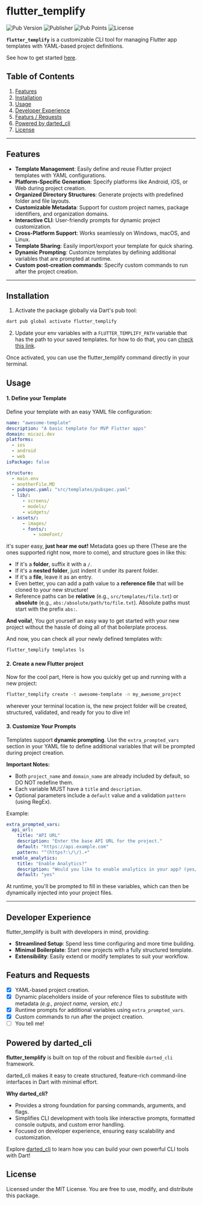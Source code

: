 # flutter_templify

![Pub Version](https://img.shields.io/pub/v/flutter_templify) ![Publisher](https://img.shields.io/pub/publisher/flutter_templify) ![Pub Points](https://img.shields.io/pub/points/flutter_templify) ![License](https://img.shields.io/github/license/micazi/flutter_templify)

**`flutter_templify`** is a customizable CLI tool for managing Flutter app templates with YAML-based project definitions.

See how to get started [here](https://medium.com/@micazi/youre-starting-your-new-flutter-project-wrong-there-s-an-easier-way-59900c79d327).

## Table of Contents

1. [Features](#features)
2. [Installation](#installation)
3. [Usage](#usage)
4. [Developer Experience](#developer-experience)
5. [Featurs / Requests](#featurs-and-requests)
6. [Powered by darted_cli](#powered-by-darted_cli)
7. [License](#license)

---

## Features

- **Template Management**: Easily define and reuse Flutter project templates with YAML configurations.
- **Platform-Specific Generation**: Specify platforms like Android, iOS, or Web during project creation.
- **Organized Directory Structures**: Generate projects with predefined folder and file layouts.
- **Customizable Metadata**: Support for custom project names, package identifiers, and organization domains.
- **Interactive CLI**: User-friendly prompts for dynamic project customization.
- **Cross-Platform Support**: Works seamlessly on Windows, macOS, and Linux.
- **Template Sharing**: Easily import/export your template for quick sharing.
- **Dynamic Prompting**: Customize templates by defining additional variables that are prompted at runtime.
- **Custom post-creation commands**: Specify custom commands to run after the project creation.

---

## Installation

1. Activate the package globally via Dart's pub tool:

```bash
dart pub global activate flutter_templify
```

2. Update your env variables with a `FLUTTER_TEMPLIFY_PATH` variable that has the path to your saved templates. for how to do that, you can [check this link](https://www3.ntu.edu.sg/home/ehchua/programming/howto/Environment_Variables.html).

Once activated, you can use the flutter_templify command directly in your terminal.

## Usage

#### 1. Define your Template

Define your template with an easy YAML file configuration:

```yaml
name: "awesome-template"
description: "A basic template for MVP Flutter apps"
domain: micazi.dev
platforms:
  - ios
  - android
  - web
isPackage: false

structure:
  - main.env
  - anotherFile.MD
  - pubspec.yaml: "src/templates/pubspec.yaml"
  - lib/:
      - screens/
      - models/
      - widgets/
  - assets/:
      - images/
      - fonts/:
          - someFont/
```

it's super easy, **just hear me out!**
Metadata goes up there (These are the ones supported right now, more to come), and structure goes in like this:

- If it's a **folder**, suffix it with a `/`.
- If it's a **nested folder**, just indent it under its parent folder.
- If it's a **file**, leave it as an entry.
- Even better, you can add a path value to a **reference file** that will be cloned to your new structure!
- Reference paths can be **relative** (e.g., `src/templates/file.txt`) or **absolute** (e.g., `abs:/absolute/path/to/file.txt`). Absolute paths must start with the prefix `abs:`.

**And voila!**, You got yourself an easy way to get started with your new project without the hassle of doing all of that boilerplate process.

And now, you can check all your newly defined templates with:

```bash
flutter_templify templates ls
```

#### 2. Create a new Flutter project

Now for the cool part, Here is how you quickly get up and running with a new project:

```bash
flutter_templify create -t awesome-template -n my_awesome_project
```

wherever your terminal location is, the new project folder will be created, structured, validated, and ready for you to dive in!

#### 3. Customize Your Prompts

Templates support **dynamic prompting**. Use the `extra_prompted_vars` section in your YAML file to define additional variables that will be prompted during project creation.

**Important Notes:**
- Both `project_name` and `domain_name` are already included by default, so DO NOT redefine them.
- Each variable MUST have a `title` and `description`.
- Optional parameters include a `default` value and a validation `pattern` (using RegEx).

Example:

```yaml
extra_prompted_vars:
  api_url:
    title: "API URL"
    description: "Enter the base API URL for the project."
    default: "https://api.example.com"
    pattern: "^(https?:\/\/).+"
  enable_analytics:
    title: "Enable Analytics?"
    description: "Would you like to enable analytics in your app? (yes/no)"
    default: "yes"
```

At runtime, you'll be prompted to fill in these variables, which can then be dynamically injected into your project files.

---

## Developer Experience

flutter_templify is built with developers in mind, providing:

- **Streamlined Setup**: Spend less time configuring and more time building.
- **Minimal Boilerplate**: Start new projects with a fully structured template.
- **Extensibility**: Easily extend or modify templates to suit your workflow.

## Featurs and Requests

- [x] YAML-based project creation.
- [X] Dynamic placeholders inside of your reference files to substitute with metadata _(e.g., project name, version, etc.)_
- [x] Runtime prompts for additional variables using `extra_prompted_vars`.
- [x] Custom commands to run after the project creation.
- [ ] You tell me!

## Powered by darted_cli

**flutter_templify** is built on top of the robust and flexible `darted_cli` framework.

darted_cli makes it easy to create structured, feature-rich command-line interfaces in Dart with minimal effort.

**Why darted_cli?**

- Provides a strong foundation for parsing commands, arguments, and flags.
- Simplifies CLI development with tools like interactive prompts, formatted console outputs, and custom error handling.
- Focused on developer experience, ensuring easy scalability and customization.

Explore [darted_cli](https://pub.dev/packages/darted_cli) to learn how you can build your own powerful CLI tools with Dart!

## License

Licensed under the MIT License. You are free to use, modify, and distribute this package.
